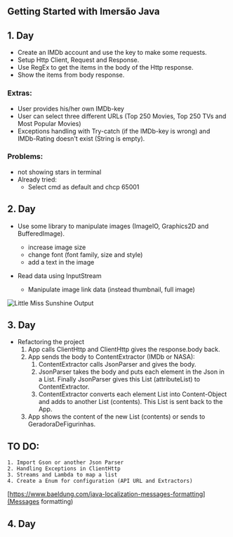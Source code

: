 ## Getting Started with Imersão Java

## 1. Day
- Create an IMDb account and use the key to make some requests.
- Setup Http Client, Request and Response.
- Use RegEx to get the items in the body of the Http response.
- Show the items from body response.

### Extras: 
- User provides his/her own IMDb-key
- User can select three different URLs (Top 250 Movies, Top 250 TVs and Most Popular Movies)
- Exceptions handling with Try-catch (if the IMDb-key is wrong) and IMDb-Rating doesn't exist (String is empty).

### Problems:
- not showing stars in terminal
- Already tried:
    - Select cmd as default and chcp 65001

## 2. Day
- Use some library to manipulate images (ImageIO, Graphics2D and BufferedImage).
    - increase image size
    - change font (font family, size and style)
    - add a text in the image

- Read data using InputStream
    - Manipulate image link data (instead thumbnail, full image)

![Little Miss Sunshine Output](https://user-images.githubusercontent.com/2809318/179905721-a0adc24e-9185-44ac-a073-cc774ffb57bb.jpg)

## 3. Day
- Refactoring the project
    1. App calls ClientHttp and ClientHttp gives the response.body back.
    2. App sends the body to ContentExtractor (IMDb or NASA):
        1. ContentExtractor calls JsonParser and gives the body.
        2. JsonParser takes the body and puts each element in the Json in a List. Finally JsonParser gives this List (attributeList) to ContentExtractor.
        3. ContentExtractor converts each element List into Content-Object and adds to another List (contents). This List is sent back to the App.
    3. App shows the content of the new List (contents) or sends to GeradoraDeFigurinhas.

## TO DO:
    1. Import Gson or another Json Parser 
    2. Handling Exceptions in ClientHttp
    3. Streams and Lambda to map a list
    4. Create a Enum for configuration (API URL and Extractors)
[https://www.baeldung.com/java-localization-messages-formatting](Messages formatting)

## 4. Day
